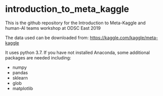 # introduction_to_meta_kaggle
This is the github repository for the Introduction to Meta-Kaggle and human-AI teams workshop at ODSC East 2019

The data used can be downloaded from: https://kaggle.com/kaggle/meta-kaggle

It uses python 3.7. If you have not installed Anaconda, some additional packages are needed including: 
 - numpy
 - pandas
 - sklearn
 - glob
 - matplotlib
